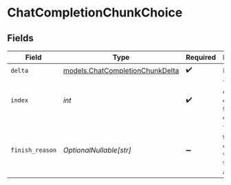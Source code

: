 # ChatCompletionChunkChoice


## Fields

| Field                                                                    | Type                                                                     | Required                                                                 | Description                                                              | Example                                                                  |
| ------------------------------------------------------------------------ | ------------------------------------------------------------------------ | ------------------------------------------------------------------------ | ------------------------------------------------------------------------ | ------------------------------------------------------------------------ |
| `delta`                                                                  | [models.ChatCompletionChunkDelta](../models/chatcompletionchunkdelta.md) | :heavy_check_mark:                                                       | N/A                                                                      |                                                                          |
| `index`                                                                  | *int*                                                                    | :heavy_check_mark:                                                       | The index of this choice in the list of choices.                         | 0                                                                        |
| `finish_reason`                                                          | *OptionalNullable[str]*                                                  | :heavy_minus_sign:                                                       | The reason the chat completion was finished, if applicable.              | stop                                                                     |
